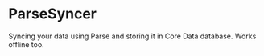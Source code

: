 ParseSyncer
===========

Syncing your data using Parse and storing it in Core Data database. Works offline too.
